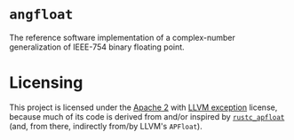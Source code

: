 # `angfloat`

The reference software implementation of a complex-number generalization of
IEEE-754 binary floating point.

# Licensing

This project is licensed under the [Apache
2](https://spdx.org/licenses/Apache-2.0.html) with [LLVM
exception](https://spdx.org/licenses/LLVM-exception.html) license, because much
of its code is derived from and/or inspired by
[`rustc_apfloat`](https://github.com/rust-lang/rustc_apfloat) (and, from there,
indirectly from/by LLVM's `APFloat`).
